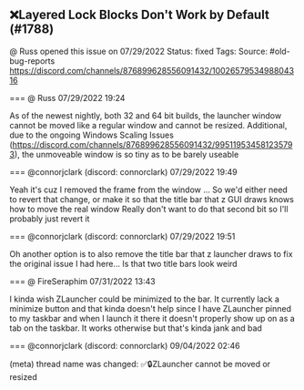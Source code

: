 ## ❌Layered Lock Blocks Don't Work by Default (#1788)
@ Russ opened this issue on 07/29/2022
Status: fixed
Tags: 
Source: #old-bug-reports https://discord.com/channels/876899628556091432/1002657953498804316


=== @ Russ 07/29/2022 19:24

As of the newest nightly, both 32 and 64 bit builds, the launcher window cannot be moved like a regular window and cannot be resized. Additional, due to the ongoing Windows Scaling Issues (https://discord.com/channels/876899628556091432/995119534581235793), the unmoveable window is so tiny as to be barely useable

=== @connorjclark (discord: connorclark) 07/29/2022 19:49

Yeah it's cuz I removed the frame from the window ... So we'd either need to revert that change, or make it so that the title bar that z GUI draws knows how to move the real window
Really don't want to do that second bit so I'll probably just revert it

=== @connorjclark (discord: connorclark) 07/29/2022 19:51

Oh another option is to also remove the title bar that z launcher draws to fix the original issue I had here... Is that two title bars look weird

=== @ FireSeraphim 07/31/2022 13:43

I kinda wish ZLauncher could be minimized to the bar. It currently lack a minimize button and that kinda doesn't help since I have ZLauncher pinned to my taskbar and when I launch it there it doesn't properly show up on as a tab on the taskbar. It works otherwise but that's kinda jank and bad

=== @connorjclark (discord: connorclark) 09/04/2022 02:46

(meta) thread name was changed: ✅🔒ZLauncher cannot be moved or resized

